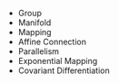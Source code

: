 - Group
- Manifold
- Mapping
- Affine Connection
- Parallelism
- Exponential Mapping
- Covariant Differentiation
